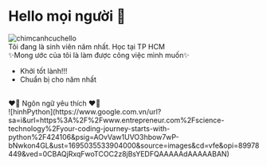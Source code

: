 # Hello mọi người 👋
![chimcanhcuchello](https://camo.githubusercontent.com/46f980ec8118081ae0adfd3a4de318963ea24ded2e5d5a292efe81d7d3242cef/68747470733a2f2f692e696d6775722e636f6d2f5363704f6f33492e676966)<br>
Tôi đang là sinh viên năm nhất. Học tại TP HCM<br>
✨Mong ước của tôi là làm được công việc mình muốn✨
- Khởi tốt lành!!!
- Chuẩn bị cho năm nhất
<br>
❤️‍🔥 Ngôn ngữ yêu thích ❤️‍🔥 <br>
![hinhPython](https://www.google.com.vn/url?sa=i&url=https%3A%2F%2Fwww.entrepreneur.com%2Fscience-technology%2Fyour-coding-journey-starts-with-python%2F424106&psig=AOvVaw1UVO3hbow7wP-bNwkon4GL&ust=1695035533904000&source=images&cd=vfe&opi=89978449&ved=0CBAQjRxqFwoTCOC2z8jBsYEDFQAAAAAdAAAAABAN)

<!--
**toanngo0x005A/toanngo0x005A** is a ✨ _special_ ✨ repository because its `README.md` (this file) appears on your GitHub profile.

Here are some ideas to get you started:

- 🔭 I’m currently working on Home
- 🌱 I’m currently learning KythuatCaoThang College
- 👯 I’m looking to collaborate on ...
- 🤔 I’m looking for help with ...
- 💬 Ask me about ...
- 📫 How to reach me: ...
- 😄 Pronouns: ...
- ⚡ Fun fact: ...

-->
